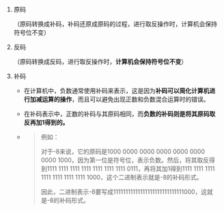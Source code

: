 1. 原码

   （原码转换成补码，补码还原成原码的过程，进行取反操作时，计算机会保持符号位不变）

2. 反码

   （原码转换成反码，进行取反操作时，**计算机会保持符号位不变**）

3. 补码

   * 在计算机中，负数通常使用补码来表示，这是因为**补码可以简化计算机进行加减运算的操作**，而且可以避免出现正数和负数混合运算时的错误。

   * 在补码表示中，正数的补码与其原码相同，而**负数的补码则是将其原码取反再加1得到的。**

   * > 例如：
     >
     > 对于-8来说，它的原码是1000 0000 0000 0000 0000 0000 0000 1000，因为第一位是符号位，表示负数。然后，将其取反得到1111 1111 1111 1111 1111 1111 1111 0111，再将其加1得到1111 1111 1111 1111 1111 1111 1111 1000，这个二进制表示就是-8的补码形式。
     >
     > 因此，二进制表示-8要写成11111111111111111111111111111000，这就是-8的补码形式。